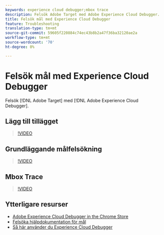 ```yaml
---
keywords: experience cloud debugger;mbox trace
description: Felsök Adobe Target med Adobe Experience Cloud Debugger.
title: Felsök mål med Experience Cloud Debugger
feature: Troubleshooting
translation-type: tm+mt
source-git-commit: 59605f220884c74ec43b8b2a47f36ba32120ae2a
workflow-type: tm+mt
source-wordcount: '70'
ht-degree: 0%

---
```



# Felsök mål med Experience Cloud Debugger

Felsök [!DNL Adobe Target] med [!DNL Adobe Experience Cloud Debugger].

## Lägg till tillägget

>[!VIDEO](https://video.tv.adobe.com/v/23114/?quality=12)

## Grundläggande målfelsökning

>[!VIDEO](https://video.tv.adobe.com/v/23115/?quality=12)

## Mbox Trace

>[!VIDEO](https://video.tv.adobe.com/v/23113/?quality=12)

## Ytterligare resurser

+ [Adobe Experience Cloud Debugger in the Chrome Store](https://chrome.google.com/webstore/detail/adobe-experience-cloud-de/ocdmogmohccmeicdhlhhgepeaijenapj?hl=en)
+ [Felsöka hjälpdokumentation för mål](/help/r-troubleshooting-target/troubleshooting-target.md)
+ [Så här använder du Experience Cloud Debugger](https://helpx.adobe.com/marketing-cloud-core/kt/using/experience-cloud-debugger-feature-video-use.html)
